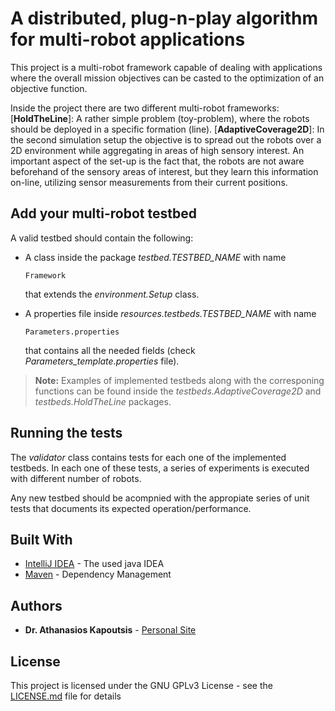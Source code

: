 # A distributed, plug-n-play algorithm for multi-robot applications

This project is a multi-robot framework capable of dealing with applications where the overall mission objectives can be casted to the optimization of an objective function. 

 Inside the project there are two different multi-robot frameworks:
[**HoldTheLine**]: A rather simple problem (toy-problem), where the robots should be deployed in a specific formation (line). 
[**AdaptiveCoverage2D**]: In the second simulation setup the objective is to spread out the robots over a 2D environment while aggregating in areas of high sensory interest. An important aspect of the set-up is the fact that, the robots are not aware beforehand of the sensory areas of interest, but they learn this information on-line, utilizing sensor measurements from their current positions.

## Add your multi-robot testbed

A valid testbed should contain the following:
-  A class inside the package *testbed.TESTBED_NAME* with name 
	```
	Framework
	```
	 that extends the *environment.Setup* class.
	 

-  A properties file inside *resources.testbeds.TESTBED_NAME* with name
	```
	Parameters.properties
	```
	that contains all the needed fields (check *Parameters_template.properties* file). 

> **Note:** Examples of implemented testbeds along with the corresponing functions can be found inside the *testbeds.AdaptiveCoverage2D* and  *testbeds.HoldTheLine* packages.

## Running the tests

The *validator* class contains tests for each one of the implemented testbeds. In each one of these tests, a series of experiments is executed with different number of robots. 

Any new testbed should be acompnied with the appropiate series of unit tests that documents its expected operation/performance.

## Built With

* [IntelliJ IDEA](https://www.jetbrains.com/idea/) - The used java IDEA 
* [Maven](https://maven.apache.org/) - Dependency Management

## Authors

* **Dr. Athanasios Kapoutsis**  - [Personal Site](http://kapoutsis.info/)

## License

This project is licensed under the GNU GPLv3 License - see the [LICENSE.md](LICENSE.md) file for details
